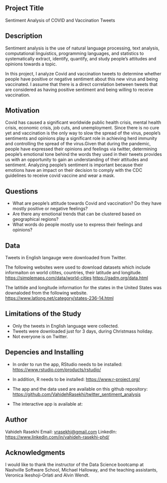 ## Project Title 
Sentiment Analysis of COVID and Vaccination Tweets


## Description
Sentiment analysis is the use of natural language processing, text analysis, computational linguistics, programming languages, and statistics to systematically extract, identify,  quantify, and study people’s attitudes and opinions towards a topic.

In this project, I analyze Covid and vaccination tweets to determine whether people have positive or negative sentiment about this new virus and being vaccinated. I assume that there is a direct correlation between tweets that are considered as having positive sentiment and being willing to receive vaccination. 


## Motivation
Covid has caused a significant worldwide public health crisis, mental health crisis, economic crisis, job cuts, and unemployment. Since there is no cure yet and vaccination is the only way to slow the spread of the virus, people’s sentiments and opinions play a significant role in achieving herd immunity and controlling the spread of the virus.Given that during the pandemic, people have expressed their opinions and feelings via twitter, determining people’s emotional tone behind the words they used in their tweets provides us with an opportunity to gain an understanding of their attitudes and sentiment. Analyzing people’s sentiment is important because their emotions have an impact on their decision to comply with the CDC guidelines to receive covid vaccine and wear a mask.


## Questions 
*	What are people’s attitude towards Covid and vaccination? Do they  have mostly positive or negative feelings?
*	Are there any emotional trends that can be clustered based on geographical regions?
*	What words do people mostly use to express their feelings and opinions?


## Data
Tweets in English langauge were downloaded from Twitter. 

The following websites were used to download datasets which include informaiton on world citites, countries, their latitude and longitude. 
https://simplemaps.com/data/world-cities
https://gadm.org/data.html

The latitide and longitude information for the states in the United States was downaloded from the following website. 
https://www.latlong.net/category/states-236-14.html


## Limitations of the Study
* Only the tweets in English language were collected. 
* Tweets were downloaded just for 3 days, during Christmass holiday. 
* Not everyone is on Twitter. 


## Depencies and Installing
* In order to run the app, RStudio needs to be installed: https://www.rstudio.com/products/rstudio/

* In addition, R needs to be installed: https://www.r-project.org/

* The app and the data used are available on this github repository: https://github.com/VahidehRasekhi/twitter_sentiment_analysis

* The interactive app is available at: 


## Author
Vahideh Rasekhi
Email: vrasekhi@gmail.com
LinkedIn: https://www.linkedin.com/in/vahideh-rasekhi-phd/

## Acknowledgments
I would like to thank the instructor of the Data Science bootcamp at Nashville Software School, Michael Halloway, and the teaching assistants, Veronica Ikeshoji-Orlati and Alvin Wendt. 

